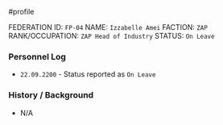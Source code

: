 #profile 

FEDERATION ID: `FP-04`
NAME: `Izzabelle Amei`
FACTION: `ZAP`
RANK/OCCUPATION: `ZAP Head of Industry`
STATUS: `On Leave`

### Personnel Log
- `22.09.2200` - Status reported as `On Leave`

### History / Background
- N/A
